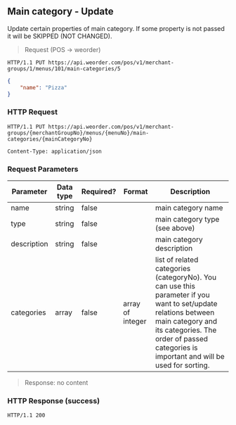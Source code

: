 ## Main category - Update 

Update certain properties of main category.
If some property is not passed it will be SKIPPED (NOT CHANGED).

> Request (POS -> weorder)

```
HTTP/1.1 PUT https://api.weorder.com/pos/v1/merchant-groups/1/menus/101/main-categories/5
```

```json
{
    "name": "Pizza"
}
```

### HTTP Request

`HTTP/1.1 PUT https://api.weorder.com/pos/v1/merchant-groups/{merchantGroupNo}/menus/{menuNo}/main-categories/{mainCategoryNo}`

`Content-Type: application/json`

### Request Parameters

Parameter | Data type | Required? | Format | Description
--------- | --------- | --------- | ------ | -----------
name | string | false | | main category name
type | string | false | | main category type (see above)
description | string | false | | main category description
categories | array | false | array of integer | list of related categories (categoryNo). You can use this parameter if you want to set/update relations between main category and its categories. The order of passed categories is important and will be used for sorting.

> Response: no content

### HTTP Response (success)

`HTTP/1.1 200`
